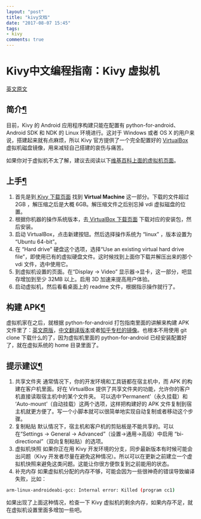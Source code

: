```yaml
---
layout: "post"
title: "kivy文档"
date: "2017-08-07 15:45"
tags:
- kivy
comments: true
---
```


# Kivy中文编程指南：Kivy 虚拟机


[英文原文](https://kivy.org/docs/guide/packaging-android-vm.html)

## 简介[¶](https://kivy.org/docs/guide/packaging-android-vm.html#introduction "Permalink to this headline")

目前，Kivy 的 Android 应用程序构建只能在配置有 python-for-android、 Android SDK 和 NDK 的 Linux 环境进行。这对于 Windows 或者 OS X 的用户来说，搭建起来就有点麻烦，所以 Kivy 官方提供了一个完全配置好的 [VirtualBox](http://www.virtualbox.org/) 虚拟机磁盘镜像，用来减轻自己搭建的哀伤与痛苦。

如果你对于虚拟机不太了解，建议去阅读以下[维基百科上面的虚拟机页面](http://en.wikipedia.org/wiki/Virtualization)。

## 上手[¶](https://kivy.org/docs/guide/packaging-android-vm.html#getting-started "Permalink to this headline")

1. 首先是到[ Kivy 下载页面](http://kivy.org/#download) 找到 **Virtual Machine** 这一部分。下载的文件超过 2GB ，解压缩之后是大概 6GB。解压缩文件之后别忘掉 vdi 虚拟磁盘的位置。
2. 根据你机器的操作系统版本，去[ VirtualBox 下载页面](https://www.virtualbox.org/wiki/Downloads) 下载对应的安装包，然后安装。
3. 启动 VirtualBox，点击新建按钮。然后选择操作系统为 “linux” ，版本设置为 “Ubuntu 64-bit”。
4. 在 “Hard drive” 硬盘这个选项，选择“Use an existing virtual hard drive file”，即使用已有的虚拟硬盘文件。这时候找到上面你下载并解压出来的那个 vdi 文件，选中使用它。
5. 到虚拟机设置的页面。在“Display -> Video” 显示器->显卡，这一部分，吧显存增加到至少 32MB 以上。启用 3D 加速来提高用户体验。
6. 启动虚拟机，然后看看桌面上的 readme 文件，根据指示操作就行了。



## 构建 APK[¶](https://kivy.org/docs/guide/packaging-android-vm.html#building-the-apk "Permalink to this headline")


虚拟机家在之后，就根据 python-for-android 打包指南里面的讲解来构建 APK 文件里了：[英文原版](https://kivy.org/docs/guide/packaging-android.html#packaging-your-application-into-apk)，[中文翻译版本](http://blog.cycleuser.org/kivy-pack-android.html)或者[知乎专栏的镜像](https://zhuanlan.zhihu.com/p/25571974)。也根本不用使用 git clone 下载什么的了，因为虚拟机里面的 python-for-android 已经安装配置好了，就在虚拟系统的 home 目录里面了。


## 提示建议[¶](https://kivy.org/docs/guide/packaging-android-vm.html#hints-and-tips "Permalink to this headline")

1. 共享文件夹
	通常情况下，你的开发环境和工具链都在宿主机中，而 APK 的构建在客户机里面。好在 VirtualBox 提供了共享文件夹的功能，允许你的客户机直接读取宿主机中的某个文件夹。
	可以选中‘Permanent’（永久挂载）和 ‘Auto-mount’（自动挂载）这两个选项，这样把构建好的 APK 文件复制到宿主机就更方便了。写一个小脚本就可以很简单地实现自动复制或者移动这个步骤。
2. 复制粘贴
	默认情况下，宿主机和客户机的剪贴板是不能共享的。可以在“Settings -> General -> Advanced”（设置->通用->高级）中启用 “bi-directional”（双向复制粘贴）的选项。
3. 虚拟机快照
	如果你正在用 Kivy 开发环境的分支，同步最新版本有时候可能会出问题（Kivy 开发者尽量在避免这种情况）。所以可以在更新之前建立一个虚拟机快照来避免这类问题。这能让你很方便恢复到之前能用的状态。
4. 补充内存
如果虚拟机分配的内存不够，可能会因为一些很神奇的错误导致编译失败，比如：
```Bash
arm-linux-androideabi-gcc: Internal error: Killed (program cc1)
```
如果出现了上面这种情况，检查一下 Kivy 虚拟机的剩余内存，如果内存不足，就在虚拟机设置里面多增加一些吧。




